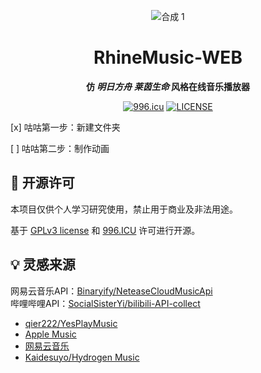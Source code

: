 <div align="center">

![合成 1](https://user-images.githubusercontent.com/56166464/220893992-96a65937-5483-4d19-90e0-b25c0d14e915.gif)

# RhineMusic-WEB
**仿 
*明日方舟*
*莱茵生命* 风格在线音乐播放器**
  
[![996.icu](https://img.shields.io/badge/link-996.icu-red.svg)](https://996.icu)
[![LICENSE](https://img.shields.io/badge/license-Anti%20996-blue.svg)](https://github.com/996icu/996.ICU/blob/master/LICENSE)

<div align="left">

[x] 咕咕第一步：新建文件夹

[ ] 咕咕第二步：制作动画

## 📜 开源许可

本项目仅供个人学习研究使用，禁止用于商业及非法用途。

基于 [GPLv3 license](https://opensource.org/license/gpl-3-0/)  和 [996.ICU](https://github.com/996icu/996.ICU) 许可进行开源。

## 💡 灵感来源

网易云音乐API：[Binaryify/NeteaseCloudMusicApi](https://github.com/Binaryify/NeteaseCloudMusicApi)<br />
哔哩哔哩API：[SocialSisterYi/bilibili-API-collect](https://github.com/SocialSisterYi/bilibili-API-collect)

- [qier222/YesPlayMusic](https://github.com/qier222/YesPlayMusic)
- [Apple Music](https://music.apple.com)
- [网易云音乐](https://music.163.com)
- [Kaidesuyo/Hydrogen Music](https://github.com/Kaidesuyo/Hydrogen-Music)
